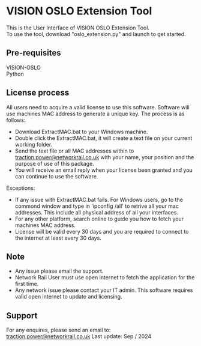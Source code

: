 # VISION OSLO Extension Tool
This is the User Interface of VISION OSLO Extension Tool.  
To use the tool, download "oslo_extension.py" and launch to get started.

## Pre-requisites
VISION-OSLO  
Python

## License process
All users need to acquire a valid license to use this software. Software will use machines MAC address to generate a unique key. The process is as follows:

- Download ExtractMAC.bat to your Windows machine.
- Double click the ExtractMAC.bat, it will create a text file on your current working folder.
- Send the text file or all MAC addresses within to traction.power@networkrail.co.uk with your name, your position and the purpose of use of this package.
- You will receive an email reply when your license been granted and you can continue to use the software.

Exceptions:

- If any issue with ExtractMAC.bat fails. For Windows users, go to the commond window and type in 'ipconfig /all' to retrive all your mac addresses. This include all physical address of all your interfaces.
- For any other platform, search online to guide you how to fetch your machines MAC address.
- License will be valid every 30 days and you are required to connect to the internet at least every 30 days.

## Note
- Any issue please email the support.
- Network Rail User must use open internet to fetch the application for the first time.
- Any network issue please contact your IT admin. This software requires valid open internet to update and licensing.


## Support
For any enquires, please send an email to: traction.power@networkrail.co.uk
Last update: Sep / 2024

